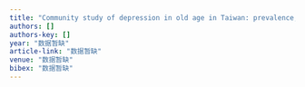 ```yaml
---
title: "Community study of depression in old age in Taiwan: prevalence, life events and socio-demographic correlates"
authors: []
authors-key: []
year: "数据暂缺"
article-link: "数据暂缺"
venue: "数据暂缺"
bibex: "数据暂缺"
---
```

